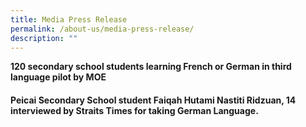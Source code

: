 ```yaml
---
title: Media Press Release
permalink: /about-us/media-press-release/
description: ""
---
```

<p><b>120 secondary school students learning French or German in third language pilot by MOE</b></p><p>
	</p><p></p><h4>Peicai Secondary School student Faiqah Hutami Nastiti Ridzuan, 14 interviewed by Straits Times for taking German Language.</h4><p></p>
